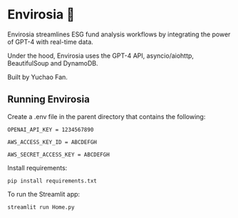 # Envirosia 🌲

Envirosia streamlines ESG fund analysis workflows by integrating the power of GPT-4 with real-time data.

Under the hood, Envirosia uses the GPT-4 API, asyncio/aiohttp, BeautifulSoup and DynamoDB.

Built by Yuchao Fan.

## Running Envirosia

Create a .env file in the parent directory that contains the following:
```
OPENAI_API_KEY = 1234567890

AWS_ACCESS_KEY_ID = ABCDEFGH

AWS_SECRET_ACCESS_KEY = ABCDEFGH
 ```

Install requirements:
```
pip install requirements.txt
```
To run the Streamlit app:
```
streamlit run Home.py
```